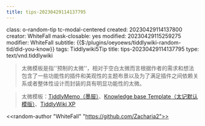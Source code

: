 ```yaml
---
title: tips-20230429114137795
---
```


class: o-random-tip tc-modal-centered
created: 20230429114137800
creator: WhiteFall
mask-closable: yes
modified: 20230429115259275
modifier: WhiteFall
subtitle: {{$:/plugins/oeyoews/tiddlywiki-random-tid/did-you-know}}
tags: Tiddlywiki5Tip
title: tips-20230429114137795
type: text/vnd.tiddlywiki

> 太微模板是指''预制的太微''，相对于空白太微而言根据作者的需求和想法包含了一些功能性的插件和美观性的主题布景以及为了满足插件之间依赖关系或者整体性设计而封装的具有明显功能性的太微。

> 太微模板：[TiddlyMemo（墨屉）](https://tiddlymemo.org/manual/zh-Hans)、[Knowledge base Template（太记默认模版）](https://github.com/tiddly-gittly/Tiddlywiki-NodeJS-Github-Template)、[TiddlyWiki XP](https://keatonlao.github.io/tiddlywiki-xp/)

<<random-author "WhiteFall" "https://github.com/Zacharia2">>
